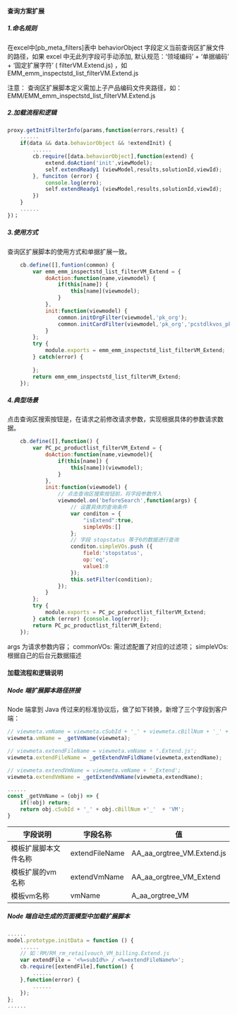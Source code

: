 #### 查询方案扩展

##### 1.命名规则

在excel中[pb_meta_filters]表中 behaviorObject 字段定义当前查询区扩展文件的路径，如果 excel 中无此列字段可手动添加, 默认规范：‘领域编码’ + ‘单据编码’ + ‘固定扩展字符’ ( filterVM.Extend.js) ，如 EMM_emm_inspectstd_list_filterVM.Extend.js

注意： 查询区扩展脚本定义需加上子产品编码文件夹路径，如：EMM/EMM_emm_inspectstd_list_filterVM.Extend.js

##### 2.加载流程和逻辑

```js
proxy.getInitFilterInfo(params,function(errors,result) {
	......
	if(data && data.behaviorObject && !extendInit) {
		......
		cb.require([data.behaviorObject],function(extend) {
			extend.doAction('init',viewModel);
			self.extendReady1 (viewModel,results,solutionId,viewId);
		}, funciton (error) {
			console.log(erro);
			self.extendReady1 (viewModel,results,solutionId,viewId);
		})
	}
	......
})；

```

##### 3.使用方式

查询区扩展脚本的使用方式和单据扩展一致。

```js
	cb.define([],funtion(common) {
		var emm_emm_inspectstd_list_filterVM_Extend = {
			doAction:function(name,viewmodel) {
				if(this[name]) {
					this[name](viewmodel);
				}
			},
			init:function(viewmodel) {
				common.initOrgFilter(viewmodel,'pk_org');
				common.initCardFilter(viewmodel,'pk_org','pcstdlkvos_pk_equip');
			}
		};
		try {
			module.exports = emm_emm_inspectstd_list_filterVM_Extend;
		} catch(error) {
		
		};
		return emm_emm_inspectstd_list_filterVM_Extend;
	});
```

##### 4.典型场景

点击查询区搜索按钮是，在请求之前修改请求参数，实现根据具体的参数请求数据。

```js
	cb.define([],function() {
		var PC_pc_productlist_filterVM_Extend = {
			doAction:function(name,viewmodel){
				if(this[name]) {
					this[name])(viewmodel);
				}
			},
			init:function(viewmodel) {
				// 点击查询区搜索按钮前，将字段参数传入
				viewmodel.on('beforeSearch',function(args) {
					// 设置具体的查询条件
					var conditon = {
						"isExtend":true,
                        simpleVOs:[]
					};
					// 字段 stopstatus 等于0的数据进行查询
					conditon.simpleVOs.push ({
						field:'stopstatus',
						op:'eq',
						value1:0
					});
					this.setFilter(condition);
				});
			}
		};
		try {
			module.exports = PC_pc_productlist_filterVM_Extend;
		} catch (error) {console.log(error)};
		return PC_pc_productlist_filterVM_Extend;
	});
```

args 为请求参数内容； commonVOs: 需过滤配置了对应的过滤项； simpleVOs: 根据自己的后台元数据描述

#### 加载流程和逻辑说明

##### Node 端扩展脚本路径拼接

Node 端拿到 Java 传过来的标准协议后，做了如下转换，新增了三个字段到客户端：

```js
// viewmeta.vmName = viewmeta.cSubId + '_' + viewmeta.cBillNum + '_' + "VM";
viewmeta.vmName = _getVmName(viewmeta);

// viewmeta.extendFileName = viewmeta.vmName + '.Extend.js';
viewmeta.extendFileName = _getExtendVmFildName(viewmeta,extendName);

// viewmeta.extendVmName = viewmeta.vmName + '_Extend';
viewmeta.extendVmName = _getExtendVmName(viewmeta,extendName);

......
const _getVmName = (obj) => {
	if(!obj) return;
	return obj.cSubId + '_' + obj.cBillNum +'_'  + 'VM';
}
```

| 字段说明             | 字段名称       | 值                         |
| -------------------- | -------------- | -------------------------- |
| 模板扩展脚本文件名称 | extendFileName | AA_aa_orgtree_VM.Extend.js |
| 模板扩展的vm名称     | extendVmName   | AA_aa_orgtree_VM_Extend    |
| 模板vm名称           | vmName         | A_aa_orgtree_VM            |

##### Node 端自动生成的页面模型中加载扩展脚本

```js
......
model.prototype.initData = function () {
	......
	// 如：RM/RM_rm_retailvouch_VM_billing.Extend.js
	var extendFile = '<%=subId%> / <%=extendFileName%>';
	cb.require([extendFile],function() {
		......
	},function(error) {
		......
	});
};
......
```











































